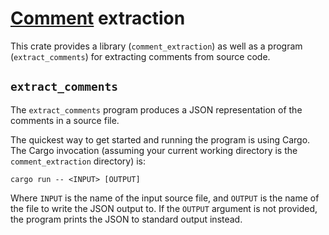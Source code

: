 [Comment](Comment) extraction
==================

This crate provides a library (`comment_extraction`) as well as a program
(`extract_comments`) for extracting comments from source code.

## `extract_comments`

The `extract_comments` program produces a JSON representation of the comments
in a source file.

The quickest way to get started and running the program is using Cargo. The
Cargo invocation (assuming your current working directory is the
`comment_extraction` directory) is:

```console
cargo run -- <INPUT> [OUTPUT]
```

Where `INPUT` is the name of the input source file, and `OUTPUT` is the name of
the file to write the JSON output to. If the `OUTPUT` argument is not provided,
the program prints the JSON to standard output instead.
